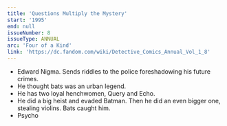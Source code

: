 ```yaml
---
title: 'Questions Multiply the Mystery'
start: '1995'
end: null
issueNumber: 8
issueType: ANNUAL
arc: 'Four of a Kind'
link: 'https://dc.fandom.com/wiki/Detective_Comics_Annual_Vol_1_8'
---
```


- Edward Nigma. Sends riddles to the police foreshadowing his future crimes.
- He thought bats was an urban legend.
- He has two loyal henchwomen, Query and Echo.
- He did a big heist and evaded Batman. Then he did an even bigger one, stealing violins. Bats caught him.
- Psycho
